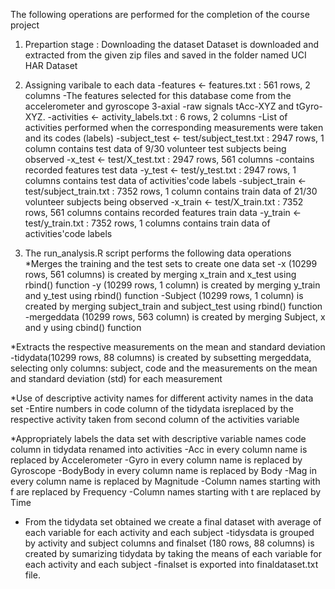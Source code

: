 The following operations are performed for the completion of the course project

1. Prepartion stage : Downloading the dataset
Dataset is downloaded and extracted from the given zip files and saved in the folder named UCI HAR Dataset

2. Assigning varibale to each data 
 -features <- features.txt : 561 rows, 2 columns
 -The features selected for this database come from the accelerometer and gyroscope 3-axial    -raw signals tAcc-XYZ and tGyro-XYZ.
 -activities <- activity_labels.txt : 6 rows, 2 columns
 -List of activities performed when the corresponding measurements were taken and its codes (labels)
 -subject_test <- test/subject_test.txt : 2947 rows, 1 column
contains test data of 9/30 volunteer test subjects being observed
 -x_test <- test/X_test.txt : 2947 rows, 561 columns
 -contains recorded features test data
 -y_test <- test/y_test.txt : 2947 rows, 1 columns
contains test data of activities'code labels
 -subject_train <- test/subject_train.txt : 7352 rows, 1 column
contains train data of 21/30 volunteer subjects being observed
 -x_train <- test/X_train.txt : 7352 rows, 561 columns
contains recorded features train data
 -y_train <- test/y_train.txt : 7352 rows, 1 columns
contains train data of activities'code labels

3. The run_analysis.R script performs the following data operations 
  *Merges the training and the test sets to create one data set
    -x (10299 rows, 561 columns) is created by merging x_train and x_test using rbind() function
    -y (10299 rows, 1 column) is created by merging y_train and y_test using rbind() function
    -Subject (10299 rows, 1 column) is created by merging subject_train and subject_test using rbind() function
    -mergeddata (10299 rows, 563 column) is created by merging Subject, x and y using cbind() function

  *Extracts the respective measurements on the mean and standard deviation 
    -tidydata(10299 rows, 88 columns) is created by subsetting mergeddata, selecting only columns: subject, code and the measurements on the mean and standard deviation (std) for each measurement

  *Use of descriptive activity names for different activity names in the data set
    -Entire numbers in code column of the tidydata isreplaced by the respective activity taken from second column of the activities variable

  *Appropriately labels the data set with descriptive variable names
code column in tidydata renamed into activities
    -Acc in every column name is replaced by Accelerometer
    -Gyro in every column name is replaced by Gyroscope
    -BodyBody in every column name is replaced by Body
    -Mag in every column name is replaced by Magnitude
    -Column names starting with f are replaced by  Frequency
    -Column names starting with t are replaced by  Time
  

  * From the tidydata set obtained we create a final dataset with average of each variable for each activity and each subject
    -tidysdata is grouped by activity and subject columns and finalset (180 rows, 88 columns) is created by sumarizing tidydata by taking the means of each variable for each activity and each subject
    -finalset is exported into finaldataset.txt file.